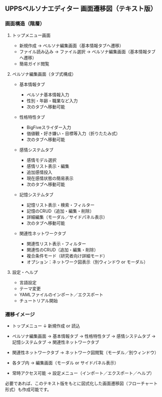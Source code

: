 ## UPPSペルソナエディター 画面遷移図（テキスト版）

### 画面構造（階層）

1. トップメニュー画面
   - 新規作成 → ペルソナ編集画面（基本情報タブへ遷移）
   - ファイル読み込み → ファイル選択 → ペルソナ編集画面（基本情報タブへ遷移）
   - 簡易ガイド閲覧

2. ペルソナ編集画面（タブ式構成）
   - 基本情報タブ
     - ペルソナ基本情報入力
     - 性別・年齢・職業など入力
     - 次のタブへ移動可能

   - 性格特性タブ
     - BigFiveスライダー入力
     - 価値観・好き嫌い・目標等入力（折りたたみ式）
     - 次のタブへ移動可能

   - 感情システムタブ
     - 感情モデル選択
     - 感情リスト表示・編集
     - 追加感情投入
     - 現在感情状態の簡易表示
     - 次のタブへ移動可能

   - 記憶システムタブ
     - 記憶リスト表示・検索・フィルター
     - 記憶のCRUD（追加・編集・削除）
     - 詳細編集（モーダル／サイドパネル表示）
     - 次のタブへ移動可能

   - 関連性ネットワークタブ
     - 関連性リスト表示・フィルター
     - 関連性のCRUD（追加・編集・削除）
     - 複合条件モード（研究者向け詳細モード）
     - オプション：ネットワーク図表示（別ウィンドウ or モーダル）

3. 設定・ヘルプ
   - 言語設定
   - テーマ変更
   - YAMLファイルのインポート／エクスポート
   - チュートリアル開始

### 遷移イメージ

- トップメニュー
    ↓ 新規作成 or 読込
- ペルソナ編集画面
    → 基本情報タブ
    → 性格特性タブ
    → 感情システムタブ
    → 記憶システムタブ
    → 関連性ネットワークタブ

- 関連性ネットワークタブ
    → ネットワーク図閲覧（モーダル／別ウィンドウ）

- 各タブ内
    → 編集画面（モーダル or サイドパネル表示）

- 常時アクセス可能
    → 設定メニュー（インポート／エクスポート／ヘルプ）

必要であれば、このテキスト版をもとに図式化した画面遷移図（フローチャート形式）も作成可能です。


